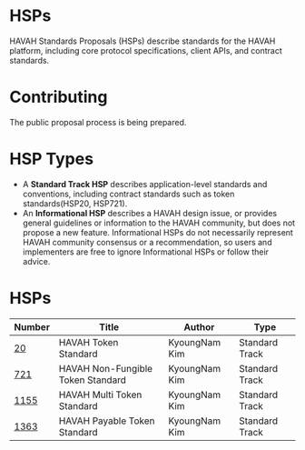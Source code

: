 # HSPs

HAVAH Standards Proposals (HSPs) describe standards for the HAVAH platform, including core protocol specifications, client APIs, and contract standards.

# Contributing

The public proposal process is being prepared.

# HSP Types

* A **Standard Track HSP** describes application-level standards and conventions, including contract standards such as token standards(HSP20, HSP721).
* An **Informational HSP** describes a HAVAH design issue, or provides general guidelines or information to the HAVAH community, but does not propose a new feature. Informational HSPs do not necessarily represent HAVAH community consensus or a recommendation, so users and implementers are free to ignore Informational HSPs or follow their advice.

# HSPs
| Number                   | Title                              | Author        | Type           |
|--------------------------|------------------------------------|---------------|----------------|
| [20](HSPs/HSP-20.md)     | HAVAH Token Standard               | KyoungNam Kim | Standard Track |
| [721](HSPs/HSP-721.md)   | HAVAH Non-Fungible Token Standard  | KyoungNam Kim | Standard Track |
| [1155](HSPs/HSP-1155.md) | HAVAH Multi Token Standard         | KyoungNam Kim | Standard Track |
| [1363](HSPs/HSP-1363.md) | HAVAH Payable Token Standard       | KyoungNam Kim | Standard Track |
